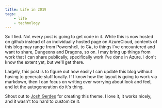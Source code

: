 ```yaml
---
title: Life in 2019
tags:
    - life
    - technology
---
```


So I lied. Not every post is going to get code in it. While this is now hosted on github instead of an individually hosted page on AzureCloud, contents of this blog may range from Powershell, to C#, to things I've encountered and want to share, Dungeons and Dragons, so on. I may bring up things from work that I can share publically, specifically work I've done in Azure. I don't know the extent yet, but we'll get there.

Largely, this post is to figure out how easily I can update this blog without having to generate stuff locally. If I know how the layout is going to work via markdown, then I can focus on writing over worrying about look and feel, and let the autogeneration do it's thing.

Shout out to [Josh Gerdes](http://joshgerdes.com/) for creating this theme. I love it, it works nicely, and it wasn't too hard to customize it.
